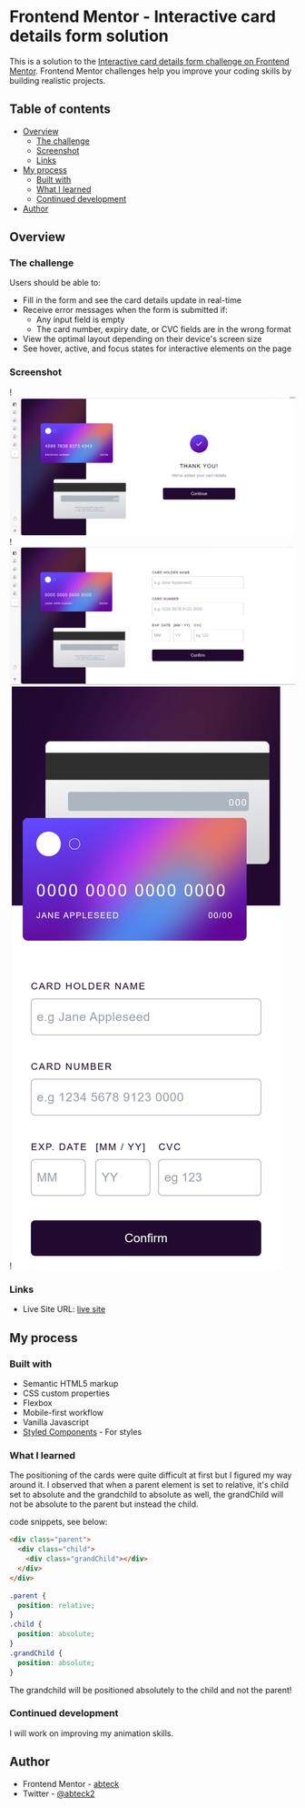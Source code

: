 # Frontend Mentor - Interactive card details form solution

This is a solution to the [Interactive card details form challenge on Frontend Mentor](https://www.frontendmentor.io/challenges/interactive-card-details-form-XpS8cKZDWw). Frontend Mentor challenges help you improve your coding skills by building realistic projects.

## Table of contents

- [Overview](#overview)
  - [The challenge](#the-challenge)
  - [Screenshot](#screenshot)
  - [Links](#links)
- [My process](#my-process)
  - [Built with](#built-with)
  - [What I learned](#what-i-learned)
  - [Continued development](#continued-development)
- [Author](#author)

## Overview

### The challenge

Users should be able to:

- Fill in the form and see the card details update in real-time
- Receive error messages when the form is submitted if:
  - Any input field is empty
  - The card number, expiry date, or CVC fields are in the wrong format
- View the optimal layout depending on their device's screen size
- See hover, active, and focus states for interactive elements on the page

### Screenshot

!<img src="./public/images/interactive-completed.png" alt="desktop-completed">
!<img src="./public/images/interactive-desktop.png" alt="desktop-view">
!<img src="./public/images/interactive-mobile-view.png" alt="mobile-view">

### Links

- Live Site URL: [live site](https://interactive-cd.vercel.app/)

## My process

### Built with

- Semantic HTML5 markup
- CSS custom properties
- Flexbox
- Mobile-first workflow
- Vanilla Javascript
- [Styled Components](https://www.tailwindcss.com/) - For styles

### What I learned

The positioning of the cards were quite difficult at first but I figured my way around it. I observed that when a parent element is set to relative, it's child set to absolute and the grandchild to absolute as well, the grandChild will not be absolute to the parent but instead the child.

code snippets, see below:

```html
<div class="parent">
  <div class="child">
    <div class="grandChild"></div>
  </div>
</div>
```

```css
.parent {
  position: relative;
}
.child {
  position: absolute;
}
.grandChild {
  position: absolute;
}
```

The grandchild will be positioned absolutely to the child and not the parent!

### Continued development

I will work on improving my animation skills.

## Author

- Frontend Mentor - [abteck](https://www.frontendmentor.io/profile/abteck)
- Twitter - [@abteck2](https://www.twitter.com/abteck2)
